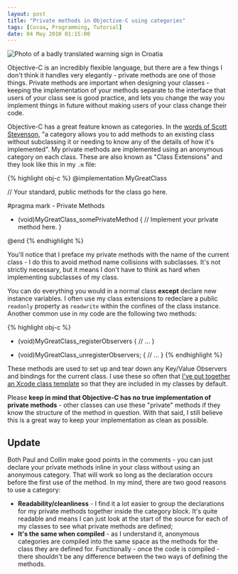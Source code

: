 ```yaml
---
layout: post
title: "Private methods in Objective-C using categories"
tags: [Cocoa, Programming, Tutorial]
date: 04 May 2010 01:15:00
---
```


<img src="http://static.tonyarnold.com/danger_of_pulling_down_with_cage-1306152934.jpg" alt="Photo of a badly translated warning sign in Croatia" class="widescreen" />

Objective-C is an incredibly flexible language, but there are a few things I don't think it handles very elegantly - private methods are one of those things. Private methods are important when designing your classes - keeping the implementation of your methods separate to the interface that users of your class see is good practice, and lets you change the way you implement things in future without making users of your class change their code.

Objective-C has a great feature known as categories. In the [words of Scott Stevenson][1], "a category allows you to add methods to an existing class without subclassing it or needing to know any of the details of how it's implemented". My private methods are implemented using an anonymous category on each class. These are also known as "Class Extensions" and they look like this in my `.m` file:

{% highlight obj-c %}
@implementation MyGreatClass

// Your standard, public methods for the class go here.

#pragma mark - Private Methods

- (void)MyGreatClass_somePrivateMethod
{
  // Implement your private method here.
}

@end
{% endhighlight %}

You'll notice that I preface my private methods with the name of the current class - I do this to avoid method name collisions with subclasses. It's not strictly necessary, but it means I don't have to think as hard when implementing subclasses of my class.

You can do everything you would in a normal class **except** declare new instance variables. I often use my class extensions to redeclare a public `readonly` property as `readwrite` within the confines of the class instance. Another common use in my code are the following two methods:

{% highlight obj-c %}
- (void)MyGreatClass_registerObservers
{
	// …
}

- (void)MyGreatClass_unregisterObservers;
{
	// …
}
{% endhighlight %}

These methods are used to set up and tear down any Key/Value Observers and bindings for the current class. I use these so often that [I've put together an Xcode class template][2] so that they are included in my classes by default.

Please **keep in mind that Objective-C has no true implementation of private methods** - other classes can use these "private" methods if they know the structure of the method in question. With that said, I still believe this is a great way to keep your implementation as clean as possible.

## Update ##

Both Paul and Collin make good points in the comments - you can just declare your private methods inline in your class without using an anonymous category. That will work so long as the declaration occurs before the first use of the method. In my mind, there are two good reasons to use a category:

* **Readability/cleanliness** - I find it a lot easier to group the declarations for my private methods together inside the category block. It's quite readable and means I can just look at the start of the source for each of my classes to see what private methods are defined;
* **It's the same when compiled** - as I understand it, anonymous categories are compiled into the same space as the methods for the class they are defined for. Functionally - once the code is compiled - there shouldn't be any difference between the two ways of defining the methods.

 [1]: http://cocoadevcentral.com/d/learn_objectivec/
 [2]: http://github.com/tonyarnold/CocoaBotsXcodeTemplates/